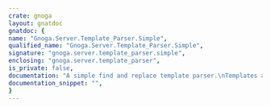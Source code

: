 ```yaml
---
crate: gnoga
layout: gnatdoc
gnatdoc: {
name: "Gnoga.Server.Template_Parser.Simple",
qualified_name: "Gnoga.Server.Template_Parser.Simple",
signature: "gnoga.server.template_parser.simple",
enclosing: "gnoga.server.template_parser",
is_private: false,
documentation: "A simple find and replace template parser.\nTemplates are marked up as @@var_name.element@@\n\nInfo messages are available as @@gnoga_infos.row_number@@\nError messages are available as @@gnoga_errors.row_number@@\nNote: The Simple parser is just a find and replace and so there is now\n      way to loop or otherwise determine in advance how many rows exist.",
documentation_snippet: "",
}
---
```

